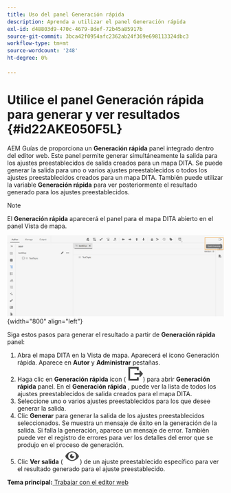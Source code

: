 ```yaml
---
title: Uso del panel Generación rápida
description: Aprenda a utilizar el panel Generación rápida
exl-id: d48803d9-470c-4679-8def-72b45a85917b
source-git-commit: 3bca42f0954afc2362ab24f369e698113324dbc3
workflow-type: tm+mt
source-wordcount: '248'
ht-degree: 0%

---
```


# Utilice el panel Generación rápida para generar y ver resultados {#id22AKE050F5L}

AEM Guías de proporciona un **Generación rápida** panel integrado dentro del editor web. Este panel permite generar simultáneamente la salida para los ajustes preestablecidos de salida creados para un mapa DITA. Se puede generar la salida para uno o varios ajustes preestablecidos o todos los ajustes preestablecidos creados para un mapa DITA. También puede utilizar la variable **Generación rápida** para ver posteriormente el resultado generado para los ajustes preestablecidos.

>[!NOTE]
>
> El **Generación rápida** aparecerá el panel para el mapa DITA abierto en el panel Vista de mapa.

![](images/quick-generate-map-view.png){width="800" align="left"}

Siga estos pasos para generar el resultado a partir de **Generación rápida** panel:

1. Abra el mapa DITA en la Vista de mapa. Aparecerá el icono Generación rápida. Aparece en **Autor** y **Administrar** pestañas.
1. Haga clic en **Generación rápida** icon \( ![](images/quick-generate-icon.svg)\) para abrir **Generación rápida** panel. En el **Generación rápida** , puede ver la lista de todos los ajustes preestablecidos de salida creados para el mapa DITA.
1. Seleccione uno o varios ajustes preestablecidos para los que desee generar la salida.
1. Clic **Generar** para generar la salida de los ajustes preestablecidos seleccionados. Se muestra un mensaje de éxito en la generación de la salida. Si falla la generación, aparece un mensaje de error. También puede ver el registro de errores para ver los detalles del error que se produjo en el proceso de generación.
1. Clic **Ver salida** \( ![](images/view-output-icon.svg)\) de un ajuste preestablecido específico para ver el resultado generado para el ajuste preestablecido.

**Tema principal:**[ Trabajar con el editor web](web-editor.md)
